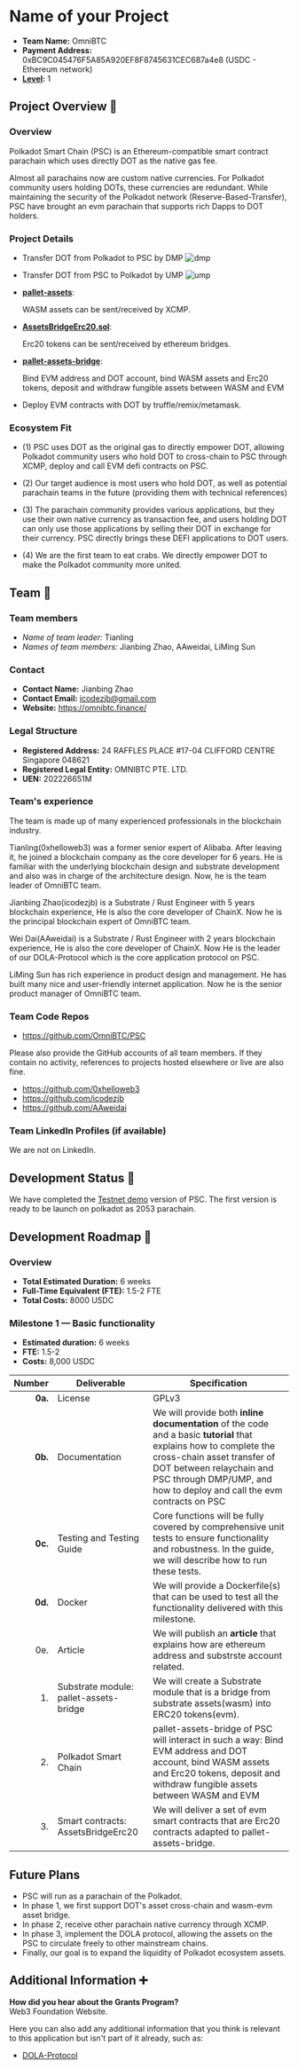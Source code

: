 # Name of your Project

- **Team Name:** OmniBTC
- **Payment Address:** 0xBC9C045476F5A85A920EF8F8745631CEC687a4e8 (USDC - Ethereum network)
- **[Level](https://github.com/w3f/Grants-Program/tree/master#level_slider-levels):** 1

## Project Overview :page_facing_up:

### Overview

Polkadot Smart Chain (PSC) is an Ethereum-compatible smart contract parachain which uses directly DOT as the native gas fee.

Almost all parachains now are custom native currencies. 
For Polkadot community users holding DOTs, these currencies are redundant. 
While maintaining the security of the Polkadot network (Reserve-Based-Transfer), 
PSC have brought an evm parachain that supports rich Dapps to DOT holders.

### Project Details

- Transfer DOT from Polkadot to PSC by DMP
  ![dmp](https://github.com/OmniBTC/PSC/blob/main/docs/dmp.png)
- Transfer DOT from PSC to Polkadot by UMP
  ![ump](https://github.com/OmniBTC/PSC/blob/main/docs/ump.png)
- **[pallet-assets](https://github.com/OmniBTC/PSC/tree/main/pallets/assets)**:
  
  WASM assets can be sent/received by XCMP. 

- **[AssetsBridgeErc20.sol](https://github.com/OmniBTC/PSC/blob/main/contracts/AssetsBridgeErc20.sol)**:
  
  Erc20 tokens can be sent/received by ethereum bridges.

- **[pallet-assets-bridge](https://github.com/OmniBTC/PSC/tree/main/pallets/assets-bridge)**: 
  
  Bind EVM address and DOT account, bind WASM assets and Erc20 tokens, deposit and withdraw fungible assets between WASM and EVM

- Deploy EVM contracts with DOT by truffle/remix/metamask.

### Ecosystem Fit

- (1) PSC uses DOT as the original gas to directly empower DOT, allowing Polkadot community users who 
      hold DOT to cross-chain to PSC through XCMP, deploy and call EVM defi contracts on PSC.

- (2) Our target audience is most users who hold DOT, as well as potential parachain teams in the future 
      (providing them with technical references)

- (3) The parachain community provides various applications, but they use their own native currency as transaction fee, 
      and users holding DOT can only use those applications by selling their DOT in exchange for their currency.
      PSC directly brings these DEFI applications to DOT users.

- (4) We are the first team to eat crabs. We directly empower DOT to make the Polkadot community more united.

## Team :busts_in_silhouette:

### Team members

- *Name of team leader:* Tianling
- *Names of team members:* Jianbing Zhao, AAweidai, LiMing Sun

### Contact

- **Contact Name:** Jianbing Zhao
- **Contact Email:** icodezjb@gmail.com
- **Website:** https://omnibtc.finance/

### Legal Structure

- **Registered Address:** 24 RAFFLES PLACE #17-04 CLIFFORD CENTRE Singapore 048621
- **Registered Legal Entity:** OMNIBTC PTE. LTD.
- **UEN:** 202226651M

### Team's experience
The team is made up of many experienced professionals in the blockchain industry.

Tianling(0xhelloweb3) was a former senior expert of Alibaba. After leaving it, he joined a blockchain company as the core developer for 6 years. He is familiar with the underlying blockchain design and substrate development and also was in charge of the architecture design. Now, he is the team leader of OmniBTC team.

Jianbing Zhao(icodezjb) is a Substrate / Rust Engineer with 5 years blockchain experience, He is also the core developer of ChainX. Now he is the principal blockchain expert of OmniBTC team.

Wei Dai(AAweidai) is a Substrate / Rust Engineer with 2 years blockchain experience, He is also the core developer of ChainX. Now He is the leader of our DOLA-Protocol which is the core application protocol on PSC.

LiMing Sun has rich experience in product design and management. He has built many nice and user-friendly internet application. Now he is the senior product manager of OmniBTC team.

### Team Code Repos

- https://github.com/OmniBTC/PSC

Please also provide the GitHub accounts of all team members. If they contain no activity, references to projects hosted elsewhere or live are also fine.

- https://github.com/0xhelloweb3
- https://github.com/icodezjb
- https://github.com/AAweidai

### Team LinkedIn Profiles (if available)

We are not on LinkedIn.


## Development Status :open_book:

We have completed the [Testnet demo](https://github.com/OmniBTC/PSC/blob/main/zombienet/psc-small-network.toml#L4) version of PSC.
The first version is ready to be launch on polkadot as 2053 parachain.


## Development Roadmap :nut_and_bolt:


### Overview

- **Total Estimated Duration:** 6 weeks
- **Full-Time Equivalent (FTE):**  1.5-2 FTE
- **Total Costs:** 8000 USDC

### Milestone 1 — Basic functionality

- **Estimated duration:** 6 weeks
- **FTE:**  1.5-2
- **Costs:** 8,000 USDC


|  Number | Deliverable                            | Specification                                                                                                                                                                                                                                          |
|--------:|----------------------------------------|--------------------------------------------------------------------------------------------------------------------------------------------------------------------------------------------------------------------------------------------------------|
| **0a.** | License                                | GPLv3                                                                                                                                                                                                                                                  |
| **0b.** | Documentation                          | We will provide both **inline documentation** of the code and a basic **tutorial** that explains how to complete the cross-chain asset transfer of DOT between relaychain and PSC through DMP/UMP, and how to deploy and call the evm contracts on PSC |
| **0c.** | Testing and Testing Guide              | Core functions will be fully covered by comprehensive unit tests to ensure functionality and robustness. In the guide, we will describe how to run these tests.                                                                                        |
| **0d.** | Docker                                 | We will provide a Dockerfile(s) that can be used to test all the functionality delivered with this milestone.                                                                                                                                          |
|     0e. | Article                                | We will publish an **article** that explains how are ethereum address and substrste account related.                                                                                                                                                   |
|      1. | Substrate module: pallet-assets-bridge | We will create a Substrate module that is a bridge from substrate assets(wasm) into ERC20 tokens(evm).                                                                                                                                                 |
|      2. | Polkadot Smart Chain                   | pallet-assets-bridge of PSC will interact in such a way: Bind EVM address and DOT account, bind WASM assets and Erc20 tokens, deposit and withdraw fungible assets between WASM and EVM                                                                |
|      3. | Smart contracts: AssetsBridgeErc20     | We will deliver a set of evm smart contracts that are Erc20 contracts adapted to pallet-assets-bridge.                                                                                                                                                 |


## Future Plans

- PSC will run as a parachain of the Polkadot.
- In phase 1, we first support DOT's asset cross-chain and wasm-evm asset bridge.
- In phase 2, receive other parachain native currency through XCMP.
- In phase 3, implement the DOLA protocol, allowing the assets on the PSC to circulate freely to other mainstream chains.
- Finally, our goal is to expand the liquidity of Polkadot ecosystem assets.

## Additional Information :heavy_plus_sign:

**How did you hear about the Grants Program?**  
Web3 Foundation Website.

Here you can also add any additional information that you think is relevant to this application but isn't part of it already, such as:

- [DOLA-Protocol](https://github.com/OmniBTC/DOLA-Protocol)